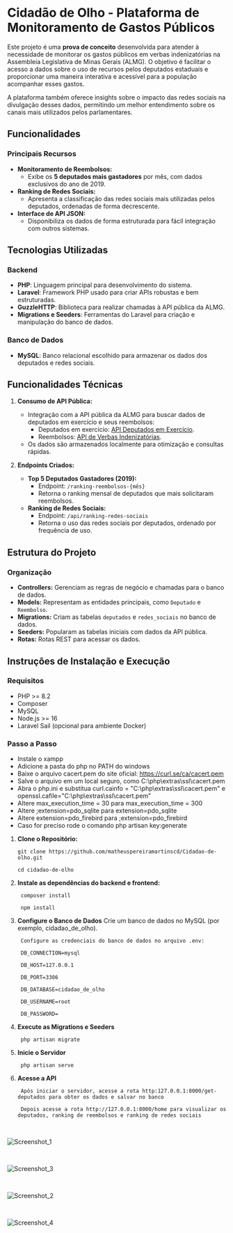 # Cidadão de Olho - Plataforma de Monitoramento de Gastos Públicos

Este projeto é uma **prova de conceito** desenvolvida para atender à necessidade de monitorar os gastos públicos em verbas indenizatórias na Assembleia Legislativa de Minas Gerais (ALMG). O objetivo é facilitar o acesso a dados sobre o uso de recursos pelos deputados estaduais e proporcionar uma maneira interativa e acessível para a população acompanhar esses gastos.

A plataforma também oferece insights sobre o impacto das redes sociais na divulgação desses dados, permitindo um melhor entendimento sobre os canais mais utilizados pelos parlamentares.




## Funcionalidades

### Principais Recursos
- **Monitoramento de Reembolsos:**
  - Exibe os **5 deputados mais gastadores** por mês, com dados exclusivos do ano de 2019.
- **Ranking de Redes Sociais:**
  - Apresenta a classificação das redes sociais mais utilizadas pelos deputados, ordenadas de forma decrescente.
- **Interface de API JSON:**
  - Disponibiliza os dados de forma estruturada para fácil integração com outros sistemas.






## Tecnologias Utilizadas

### Backend
- **PHP**: Linguagem principal para desenvolvimento do sistema.
- **Laravel**: Framework PHP usado para criar APIs robustas e bem estruturadas.
- **GuzzleHTTP**: Biblioteca para realizar chamadas à API pública da ALMG.
- **Migrations e Seeders**: Ferramentas do Laravel para criação e manipulação do banco de dados.

### Banco de Dados
- **MySQL**: Banco relacional escolhido para armazenar os dados dos deputados e redes sociais.




## Funcionalidades Técnicas

1. **Consumo de API Pública:**
   - Integração com a API pública da ALMG para buscar dados de deputados em exercício e seus reembolsos:
     - Deputados em exercício: [API Deputados em Exercício](http://dadosabertos.almg.gov.br/ws/deputados/em_exercicio).
     - Reembolsos: [API de Verbas Indenizatórias](http://dadosabertos.almg.gov.br/ws/ajuda/sobre).
   - Os dados são armazenados localmente para otimização e consultas rápidas.

2. **Endpoints Criados:**
   - **Top 5 Deputados Gastadores (2019):**
     - Endpoint: `/ranking-reembolsos-{mês}`
     - Retorna o ranking mensal de deputados que mais solicitaram reembolsos.
   - **Ranking de Redes Sociais:**
     - Endpoint: `/api/ranking-redes-sociais`
     - Retorna o uso das redes sociais por deputados, ordenado por frequência de uso.



## Estrutura do Projeto

### Organização
- **Controllers:** Gerenciam as regras de negócio e chamadas para o banco de dados.
- **Models:** Representam as entidades principais, como `Deputado` e `Reembolso`.
- **Migrations:** Criam as tabelas `deputados` e `redes_sociais` no banco de dados.
- **Seeders:** Popularam as tabelas iniciais com dados da API pública.
- **Rotas:** Rotas REST para acessar os dados.



## Instruções de Instalação e Execução

### Requisitos
- PHP >= 8.2
- Composer
- MySQL
- Node.js >= 16
- Laravel Sail (opcional para ambiente Docker)

### Passo a Passo
- Instale o xampp
- Adicione a pasta do php no PATH do windows
- Baixe o arquivo cacert.pem do site oficial: https://curl.se/ca/cacert.pem
- Salve o arquivo em um local seguro, como C:\php\extras\ssl\cacert.pem
- Abra o php.ini e substitua curl.cainfo = "C:\php\extras\ssl\cacert.pem" e openssl.cafile="C:\php\extras\ssl\cacert.pem"
- Altere max_execution_time = 30 para max_execution_time = 300
- Altere ;extension=pdo_sqlite para extension=pdo_sqlite
- Altere extension=pdo_firebird para ;extension=pdo_firebird
- Caso for preciso rode o comando php artisan key:generate

1. **Clone o Repositório:**

       git clone https://github.com/matheuspereiramartinscd/Cidadao-de-olho.git
    
       cd cidadao-de-olho

2. **Instale as dependências do backend e frontend:**

        composer install
    
        npm install

3. **Configure o Banco de Dados**
        Crie um banco de dados no MySQL (por exemplo, cidadao_de_olho).
        
        Configure as credenciais do banco de dados no arquivo .env:
        
        DB_CONNECTION=mysql
        
        DB_HOST=127.0.0.1
        
        DB_PORT=3306
        
        DB_DATABASE=cidadao_de_olho
        
        DB_USERNAME=root
        
        DB_PASSWORD=

4. **Execute as Migrations e Seeders**

        php artisan migrate

5. **Inicie o Servidor**

        php artisan serve

6. **Acesse a API**

        Após iniciar o servidor, acesse a rota http:127.0.0.1:8000/get-deputados para obter os dados e salvar no banco
    
        Depois acesse a rota http://127.0.0.1:8000/home para visualizar os deputados, ranking de reembolsos e ranking de redes sociais


</br>

![Screenshot_1](https://github.com/user-attachments/assets/bd9e633c-09db-464b-9025-a804ced45750)

</br>

![Screenshot_3](https://github.com/user-attachments/assets/0362e60d-a17d-4bcd-a2c2-e720de201c10)

</br>

![Screenshot_2](https://github.com/user-attachments/assets/4ad28afa-dcc8-4bdd-a0da-06aca5bd27ab)

</br>

![Screenshot_4](https://github.com/user-attachments/assets/3c0740df-626d-42cf-8cc1-4ca99f25f352)


